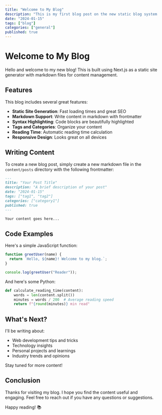 ```yaml
---
title: "Welcome to My Blog"
description: "This is my first blog post on the new static blog system. Learn about the features and how to create content."
date: "2024-01-15"
tags: ["blog"]
categories: ["general"]
published: true
---
```


# Welcome to My Blog

Hello and welcome to my new blog! This is built using Next.js as a static site generator with markdown files for content management.

## Features

This blog includes several great features:

- **Static Site Generation**: Fast loading times and great SEO
- **Markdown Support**: Write content in markdown with frontmatter
- **Syntax Highlighting**: Code blocks are beautifully highlighted
- **Tags and Categories**: Organize your content
- **Reading Time**: Automatic reading time calculation
- **Responsive Design**: Looks great on all devices

## Writing Content

To create a new blog post, simply create a new markdown file in the `content/posts` directory with the following frontmatter:

```markdown
---
title: "Your Post Title"
description: "A brief description of your post"
date: "2024-01-15"
tags: ["tag1", "tag2"]
categories: ["category1"]
published: true
---

Your content goes here...
```

## Code Examples

Here's a simple JavaScript function:

```javascript
function greetUser(name) {
  return `Hello, ${name}! Welcome to my blog.`;
}

console.log(greetUser("Reader"));
```

And here's some Python:

```python
def calculate_reading_time(content):
    words = len(content.split())
    minutes = words / 200  # Average reading speed
    return f"{round(minutes)} min read"
```

## What's Next?

I'll be writing about:

- Web development tips and tricks
- Technology insights
- Personal projects and learnings
- Industry trends and opinions

Stay tuned for more content!

## Conclusion

Thanks for visiting my blog. I hope you find the content useful and engaging. Feel free to reach out if you have any questions or suggestions.

Happy reading! 📚 